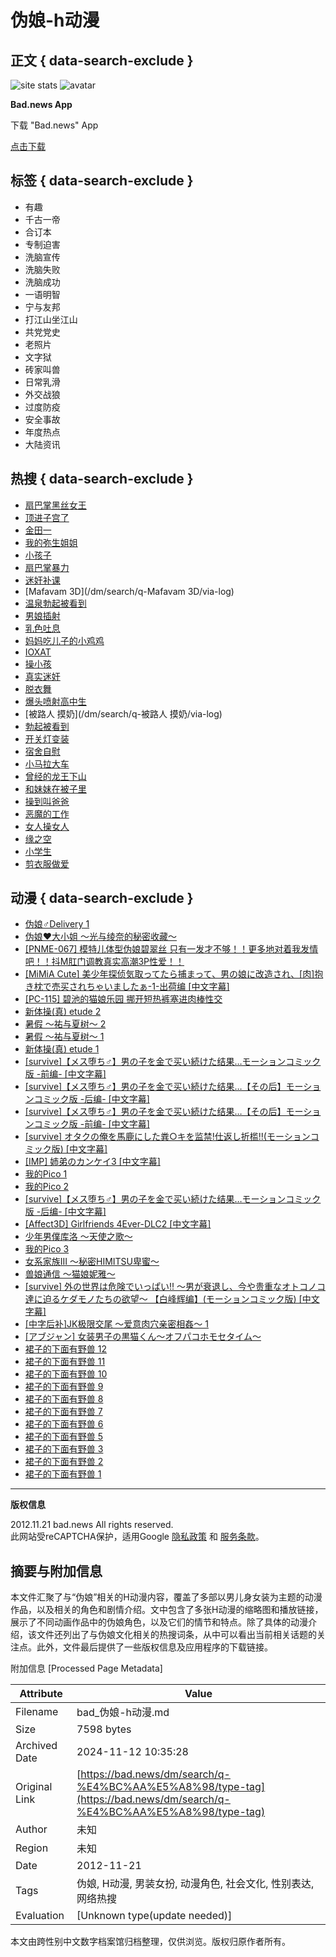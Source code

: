 # 伪娘-h动漫

## 正文 { data-search-exclude }


![site stats](https://c.statcounter.com/12770071/0/4dcaea1f/1/)
![avatar](https://bad.news/images/default_avatar_400x400.jpeg)

**Bad.news App**

下载 "Bad.news" App

[点击下载](/app/download)

## 标签 { data-search-exclude }
- 有趣
- 千古一帝
- 合订本
- 专制迫害
- 洗脑宣传
- 洗脑失败
- 洗脑成功
- 一语明智
- 宁与友邦
- 打江山坐江山
- 共党党史
- 老照片
- 文字狱
- 砖家叫兽
- 日常乳滑
- 外交战狼
- 过度防疫
- 安全事故
- 年度热点
- 大陆资讯

## 热搜 { data-search-exclude }
- [扇巴掌黑丝女王](/dm/search/q-扇巴掌黑丝女王/via-log)
- [顶进子宫了](/dm/search/q-顶进子宫了/via-log)
- [金田一](/dm/search/q-金田一/via-log)
- [我的弥生姐姐](/dm/search/q-我的弥生姐姐/via-log)
- [小孩子](/dm/search/q-小孩子/via-log)
- [扇巴掌暴力](/dm/search/q-扇巴掌暴力/via-log)
- [迷奸补课](/dm/search/q-迷奸补课/via-log)
- [Mafavam 3D](/dm/search/q-Mafavam 3D/via-log)
- [温泉勃起被看到](/dm/search/q-温泉勃起被看到/via-log)
- [男娘插射](/dm/search/q-男娘插射/via-log)
- [乳色吐息](/dm/search/q-乳色吐息/via-log)
- [妈妈吃儿子的小鸡鸡](/dm/search/q-妈妈吃儿子的小鸡鸡/via-log)
- [IOXAT](/dm/search/q-IOXAT/via-log)
- [操小孩](/dm/search/q-操小孩/via-log)
- [真实迷奸](/dm/search/q-真实迷奸/via-log)
- [脱衣舞](/dm/search/q-脱衣舞/via-log)
- [爆头喷射高中生](/dm/search/q-爆头喷射高中生/via-log)
- [被路人 摸奶](/dm/search/q-被路人 摸奶/via-log)
- [勃起被看到](/dm/search/q-勃起被看到/via-log)
- [开关灯变装](/dm/search/q-开关灯变装/via-log)
- [宿舍自慰](/dm/search/q-宿舍自慰/via-log)
- [小马拉大车](/dm/search/q-小马拉大车/via-log)
- [曾经的龙王下山](/dm/search/q-曾经的龙王下山/via-log)
- [和妹妹在被子里](/dm/search/q-和妹妹在被子里/via-log)
- [操到叫爸爸](/dm/search/q-操到叫爸爸/via-log)
- [恶魔的工作](/dm/search/q-恶魔的工作/via-log)
- [女人操女人](/dm/search/q-女人操女人/via-log)
- [缘之空](/dm/search/q-缘之空/via-log)
- [小学生](/dm/search/q-小学生/via-log)
- [剪衣服做爱](/dm/search/q-剪衣服做爱/via-log)

## 动漫 { data-search-exclude }
- [伪娘♂Delivery 1](/dm/play/id-1784 "伪娘♂Delivery 1")
- [伪娘♥大小姐 ～光与绫奈的秘密收藏～](/dm/play/id-1083 "伪娘♥大小姐 ～光与绫奈的秘密收藏～")
- [\[PNME-067\] 模特儿体型伪娘碧翠丝 只有一发才不够！！更多地对着我发情吧！！抖M肛门调教真实高潮3P性爱！！](/dm/play/id-3434 "[PNME-067] 模特儿体型伪娘碧翠丝 只有一发才不够！！更多地对着我发情吧！！抖M肛门调教真实高潮3P性爱！！")
- [\[MiMiA Cute\] 美少年探侦気取ってたら捕まって、男の娘に改造され、\[肉\]抱き枕で売买されちゃいましたぁ-1-出荷编 \[中文字幕\]](/dm/play/id-3556 "[MiMiA Cute] 美少年探侦気取ってたら捕まって、男の娘に改造され、[肉]抱き枕で売买されちゃいましたぁ-1-出荷编 [中文字幕]")
- [\[PC-115\] 碧池的猫娘乐园 挪开短热裤塞进肉棒性交](/dm/play/id-3422 "[PC-115] 碧池的猫娘乐园 挪开短热裤塞进肉棒性交")
- [新体操(真) etude 2](/dm/play/id-613 "新体操(真) etude 2")
- [暑假 ～祐与夏树～ 2](/dm/play/id-34 "暑假 ～祐与夏树～ 2")
- [暑假 ～祐与夏树～ 1](/dm/play/id-48 "暑假 ～祐与夏树～ 1")
- [新体操(真) etude 1](/dm/play/id-558 "新体操(真) etude 1")
- [\[survive\]【メス堕ち♂】男の子を金で买い続けた结果…モーションコミック版 -前编- \[中文字幕\]](/dm/play/id-2854 "[survive]【メス堕ち♂】男の子を金で买い続けた结果…モーションコミック版 -前编- [中文字幕]")
- [\[survive\]【メス堕ち♂】男の子を金で买い続けた结果…【その后】モーションコミック版 -后编- \[中文字幕\]](/dm/play/id-2896 "[survive]【メス堕ち♂】男の子を金で买い続けた结果…【その后】モーションコミック版 -后编- [中文字幕]")
- [\[survive\]【メス堕ち♂】男の子を金で买い続けた结果…【その后】モーションコミック版 -前编- \[中文字幕\]](/dm/play/id-2901 "[survive]【メス堕ち♂】男の子を金で买い続けた结果…【その后】モーションコミック版 -前编- [中文字幕]")
- [\[survive\] オタクの俺を馬鹿にした粪○キを监禁!仕返し折槛!!(モーションコミック版) \[中文字幕\]](/dm/play/id-2662 "[survive] オタクの俺を馬鹿にした粪○キを监禁!仕返し折槛!!(モーションコミック版) [中文字幕]")
- [\[IMP\] 姉弟のカンケイ3 \[中文字幕\]](/dm/play/id-2677 "[IMP] 姉弟のカンケイ3 [中文字幕]")
- [我的Pico 1](/dm/play/id-622 "我的Pico 1")
- [我的Pico 2](/dm/play/id-661 "我的Pico 2")
- [\[survive\]【メス堕ち♂】男の子を金で买い続けた结果…モーションコミック版 -后编- \[中文字幕\]](/dm/play/id-2928 "[survive]【メス堕ち♂】男の子を金で买い続けた结果…モーションコミック版 -后编- [中文字幕]")
- [\[Affect3D\] Girlfriends 4Ever-DLC2 \[中文字幕\]](/dm/play/id-3776 "[Affect3D] Girlfriends 4Ever-DLC2 [中文字幕]")
- [少年男僕库洛 ～天使之歌～](/dm/play/id-1002 "少年男僕库洛 ～天使之歌～")
- [我的Pico 3](/dm/play/id-864 "我的Pico 3")
- [女系家族III ～秘密HIMITSU卑蜜～](/dm/play/id-3782 "女系家族III ～秘密HIMITSU卑蜜～")
- [兽娘通信 ～猫娘妮雅～](/dm/play/id-4957 "兽娘通信 ～猫娘妮雅～")
- [\[survive\] 外の世界は危険でいっぱい!! ～男が衰退し、今や贵重なオトコノコ達に迫るケダモノたちの欲望～ 【白峰辉编】(モーションコミック版) \[中文字幕\]](/dm/play/id-2738 "[survive] 外の世界は危険でいっぱい!! ～男が衰退し、今や贵重なオトコノコ達に迫るケダモノたちの欲望～ 【白峰辉编】(モーションコミック版) [中文字幕]")
- [\[中字后补\]JK极限交尾 ～爱意肉穴亲密相姦～ 1](/dm/play/id-4259 "[中字后补]JK极限交尾 ～爱意肉穴亲密相姦～ 1")
- [\[アブジャン\] 女装男子の黒猫くん～オフパコホモセタイム～](/dm/play/id-2952 "[アブジャン] 女装男子の黒猫くん～オフパコホモセタイム～")
- [裙子的下面有野兽 12](/dm/play/id-2334 "裙子的下面有野兽 12")
- [裙子的下面有野兽 11](/dm/play/id-1848 "裙子的下面有野兽 11")
- [裙子的下面有野兽 10](/dm/play/id-1853 "裙子的下面有野兽 10")
- [裙子的下面有野兽 9](/dm/play/id-1856 "裙子的下面有野兽 9")
- [裙子的下面有野兽 8](/dm/play/id-1863 "裙子的下面有野兽 8")
- [裙子的下面有野兽 7](/dm/play/id-1866 "裙子的下面有野兽 7")
- [裙子的下面有野兽 6](/dm/play/id-1869 "裙子的下面有野兽 6")
- [裙子的下面有野兽 5](/dm/play/id-1873 "裙子的下面有野兽 5")
- [裙子的下面有野兽 3](/dm/play/id-1797 "裙子的下面有野兽 3")
- [裙子的下面有野兽 2](/dm/play/id-1801 "裙子的下面有野兽 2")
- [裙子的下面有野兽 1](/dm/play/id-1807 "裙子的下面有野兽 1")

---

**版权信息**

2012.11.21 bad.news All rights reserved.  
此网站受reCAPTCHA保护，适用Google [隐私政策](https://policies.google.com/privacy) 和 [服务条款](https://policies.google.com/terms)。

## 摘要与附加信息

<!-- tcd_abstract -->
本文件汇聚了与“伪娘”相关的H动漫内容，覆盖了多部以男儿身女装为主题的动漫作品，以及相关的角色和剧情介绍。文中包含了多张H动漫的缩略图和播放链接，展示了不同动画作品中的伪娘角色，以及它们的情节和特点。除了具体的动漫介绍，该文件还列出了与伪娘文化相关的热搜词条，从中可以看出当前相关话题的关注点。此外，文件最后提供了一些版权信息及应用程序的下载链接。
<!-- tcd_abstract_end -->

附加信息 [Processed Page Metadata]

| Attribute       | Value                                  |
|-----------------|----------------------------------------|
| Filename        | bad_伪娘-h动漫.md                             |
| Size            | 7598 bytes                           |
| Archived Date   | 2024-11-12 10:35:28                             |
| Original Link   | [https://bad.news/dm/search/q-%E4%BC%AA%E5%A8%98/type-tag](https://bad.news/dm/search/q-%E4%BC%AA%E5%A8%98/type-tag)                       |
| Author          | 未知                               |
| Region          | 未知                               |
| Date            | 2012-11-21                                 |
| Tags            | 伪娘, H动漫, 男装女扮, 动漫角色, 社会文化, 性别表达, 网络热搜                                 |
| Evaluation            | [Unknown type(update needed)]                                 |
<!-- tcd_table_end -->

本文由跨性别中文数字档案馆归档整理，仅供浏览。版权归原作者所有。
